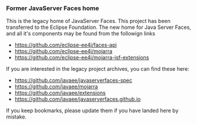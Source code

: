 ### Former JavaServer Faces home

This is the legacy home of JavaServer Faces. This project has been transferred to the Eclipse Foundation.
The new home for Java Server Faces, and all it's components may be found from the followign links

+ https://github.com/eclipse-ee4j/faces-api
+ https://github.com/eclipse-ee4j/mojarra
+ https://github.com/eclipse-ee4j/mojarra-jsf-extensions

If you are interested in the legacy project archives, you can find these here:

+ https://github.com/javaee/javaserverfaces-spec
+ https://github.com/javaee/mojarra
+ https://github.com/javaee/extensions
+ https://github.com/javaee/javaserverfaces.github.io

If you keep bookmarks, please update them if you have landed here by mistake.
